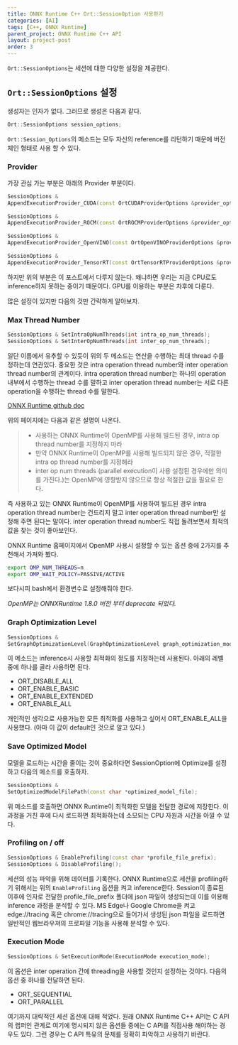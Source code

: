 ```yaml
---
title: ONNX Runtime C++ Ort::SessionOption 사용하기
categories: [AI]
tags: [C++, ONNX Runtime]
parent_project: ONNX Runtime C++ API
layout: project-post
order: 3
---
```


```Ort::SessionOptions```는 세션에 대한 다양한 설정을 제공한다.

```Ort::SessionOptions``` 설정
-------------------------------

생성자는 인자가 없다. 그러므로 생성은 다음과 같다.
```c++
Ort::SessionOptions session_options;
```
```Ort::Session_Options```의 메소드는 모두 자신의 reference를 리턴하기 때문에 버전 체인 형태로 사용
할 수 있다.

### Provider
가장 관심 가는 부분은 아래의 Provider 부분이다.
```c++
SessionOptions &
AppendExecutionProvider_CUDA(const OrtCUDAProviderOptions &provider_options);
 
SessionOptions &
AppendExecutionProvider_ROCM(const OrtROCMProviderOptions &provider_options);
 
SessionOptions &
AppendExecutionProvider_OpenVINO(const OrtOpenVINOProviderOptions &provider_options);
 
SessionOptions &
AppendExecutionProvider_TensorRT(const OrtTensorRTProviderOptions &provider_options);
```
하지만 위의 부분은 이 포스트에서 다루지 않는다.
왜냐하면 우리는 지금 CPU로도 inference하지 못하는 중이기 때문이다.
GPU를 이용하는 부분은 차후에 다룬다.

많은 설정이 있지만 다음의 것만 간략하게 알아보자.

### Max Thread Number
```c++
SessionOptions & SetIntraOpNumThreads(int intra_op_num_threads);
SessionOptions & SetInterOpNumThreads(int inter_op_num_threads);
```
일단 이름에서 유추할 수 있듯이 위의 두 메소드는 연산을 수행하는 최대 thread 수를 정하는데 연관있다.
중요한 것은 intra operation thread number와 inter operation thread number의 관계이다.
intra operation thread number는 하나의 operation 내부에서 수행하는 thread 수를 말하고
inter operation thread number는 서로 다른 operation을 수행하는 thread 수를 말한다.


[ONNX Runtime github doc](https://github.com/microsoft/onnxruntime-openenclave/blob/openenclave-public/docs/ONNX_Runtime_Perf_Tuning.md)  

위의 페이지에는 다음과 같은 설명이 나온다.
>- 사용하는 ONNX Runtime이 OpenMP를 사용해 빌드된 경우, intra op thread number를 지정하지 마라
>- 만약 ONNX Runtime이 OpenMP를 사용해 빌드되지 않은 경우, 적절한 intra op thread number를 지정해라
>- inter op num threads (parallel execution이 사용 설정된 경우에만 의미를 가진다.)는 OpenMP에 영향받지 않으므로 항상 적절한 값을 필요로 한다.

즉 사용하고 있는 ONNX Runtime이 OpenMP를 사용하여 빌드된 경우 intra operation thread number는 건드리지 말고 inter operation thread number만 설정해 주면 된다는 말이다.
inter operation thread number도 직접 돌려보면서 최적의 값을 찾는 것이 좋아보인다.

ONNX Runtime 홈페이지에서 OpenMP 사용시 설정할 수 있는 옵션 중에 2가지를 추천해서 가져와 봤다.
```bash
export OMP_NUM_THREADS=n
export OMP_WAIT_POLICY=PASSIVE/ACTIVE
```
보다시피 bash에서 환경변수로 설정해줘야 한다.

*OpenMP는  ONNXRuntime 1.8.0 버전 부터 deprecate 되었다.*


### Graph Optimization Level
```c++
SessionOptions &
SetGraphOptimizationLevel(GraphOptimizationLevel graph_optimization_model);
```
이 메소드는 inference시 사용할 최적화의 정도를 지정하는데 사용된다.
아래의 레벨 중에 하나를 골라 사용하면 된다.

- ORT_DISABLE_ALL 	
- ORT_ENABLE_BASIC 	
- ORT_ENABLE_EXTENDED 	
- ORT_ENABLE_ALL 

개인적인 생각으로 사용가능한 모든 최적화를 사용하고 싶어서 ORT_ENABLE_ALL을 사용했다.
(아마 이 값이 default인 것으로 알고 있다.)

### Save Optimized Model
모델을 로드하는 시간을 줄이는 것이 중요하다면 SessionOption에 Optimize를 설정하고 다음의 메소드를 호출하자.
```c++
SessionOptions &
SetOptimizedModelFilePath(const char *optimized_model_file);
```
위 메소드를 호출하면 ONNX Runtime이 최적화한 모델을 전달한 경로에 저장한다.
이 과정을 거친 후에 다시 로드하면 최적화하는데 소모되는 CPU 자원과 시간을 아낄 수 있다.

### Profiling on / off
```c++
SessionOptions & EnableProfiling(const char *profile_file_prefix);
SessionOptions & DisableProfiling();
```
세션의 성능 파악을 위해 데이터를 기록한다.
ONNX Runtime으로 세션을 profiling하기 위해서는 위의 ```EnableProfiling``` 옵션을 켜고 inference한다.
Session이 종료된 이후에 인자로 전달한 profile_file_prefix 폴더에 json 파일이 생성되는데 이를 이용해 inference 과정을
분석할 수 있다.
MS Edge나 Google Chrome을 켜고 edge://tracing 혹은 chrome://tracing으로 들어가서 생성된 json 파일을 로드하면
일반적인 웹브라우져의 프로파일 기능을 사용해 분석할 수 있다.

### Execution Mode
```c++
SessionOptions & SetExecutionMode(ExecutionMode execution_mode);
```
이 옵션은 inter operation 간에 threading을 사용할 것인지 설정하는 것이다.
다음의 옵션 중 하나를 전달하면 된다.
- ORT_SEQUENTIAL 	
- ORT_PARALLEL


여기까지 대략적인 세션 옵션에 대해 적었다.
원래 ONNX Runtime C++ API는 C API의 랩퍼인 관계로 여기에 명시되지 않은 옵션들 중에는 C API를 직접사용
해야하는 경우도 있다.
그런 경우는 C API 특유의 문제를 정확히 파악하고 사용하기 바란다.
